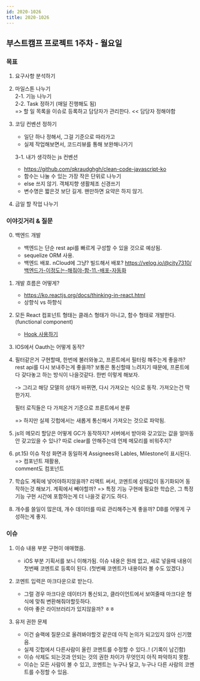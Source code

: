 ```yaml
---
id: 2020-1026
title: 2020-1026
---
```


## 부스트캠프 프로젝트 1주차 - 월요일

### 목표

1. 요구사항 분석하기

2. 마일스톤 나누기  
   2-1. 기능 나누기  
   2-2. Task 정하기 (매일 진행해도 됨)  
   => 할 일 목록을 이슈로 등록하고 담당자가 관리한다. << 담당자 정해야함

3. 코딩 컨벤션 정하기

   - 일단 하나 정해서, 그걸 기준으로 따라가고
   - 실제 작업해보면서, 코드리뷰를 통해 보완해나가기

   3-1. 내가 생각하는 js 컨벤션

   - https://github.com/qkraudghgh/clean-code-javascript-ko
   - 함수는 나눌 수 있는 가장 작은 단위로 나누기
   - else 쓰지 않기. 객체지향 생활체조 신경쓰기
   - 변수명은 짧은것 보단 길게. 왠만하면 요약은 하지 않기.

4. 금일 할 작업 나누기

### 이야깃거리 & 질문

0.  백엔드 개발

    - 백엔드는 단순 rest api를 빠르게 구성할 수 있을 것으로 예상됨.
    - sequelize ORM 사용.
    - 백엔드 배포. nCloud에 그냥? 빌드해서 배포?
      https://velog.io/@city7310/백엔드가-이정도는-해줘야-함-11.-배포-자동화

1.  개발 흐름은 어떻게?

    - https://ko.reactjs.org/docs/thinking-in-react.html
    - 상향식 vs 하향식

1.  모든 React 컴포넌트 형태는 클래스 형태가 아니고, 함수 형태로 개발한다.(functional component)

    - [Hook 사용하기](https://ko.reactjs.org/docs/hooks-reference.html#usestate)

1.  IOS에서 Oauth는 어떻게 동작?

1.  필터같은거 구현할때, 한번에 불러와놓고, 프론트에서 필터링 해주는게 좋을까? rest api를 다시 보내주는게 좋을까? 보통은 통신할때 느려지기 때문에, 프론트에 다 갖다놓고 하는 방식이 나을것같다. 한번 이렇게 해보자.

    -> 그리고 해당 모델의 상태가 바뀌면, 다시 가져오는 식으로 동작. 가져오는건 딱 한가지.

    필터 로직들은 다 가져온거 기준으로 프론트에서 분류

    => 하지만 실제 깃헙에서는 새롭게 통신해서 가져오는 것으로 파악됨.

1.  js의 메모리 할당은 어떻게 GC가 동작하지? 서버에서 받아와 갖고있는 값을 얼마동안 갖고있을 수 있나? 따로 clear를 안해주는데 언제 메모리를 비워주지?
1.  pt.15) 이슈 작성 화면과 동일하게 Assignees와 Lables, Milestone이 표시된다. => 컴포넌트 재활용,  
    comment도 컴포넌트

1.  학습도 계획에 넣어야하지않을까? 리액트 써서, 코멘트에 상태값이 동기화되어 동작하는것 해보기. 계획에서 빼야할까? => 특정 기능 구현에 필요한 학습은, 그 특정 기능 구현 시간에 포함하는게 더 나을것 같기도 하다.

1.  개수를 쓸일이 많은데, 개수 데이터를 따로 관리해주는게 좋을까? DB를 어떻게 구성하는게 좋지.

### 이슈

1. 이슈 내용 부분 구현이 애매했음.

   - iOS 부분 기획서를 보니 이해가됨. 이슈 내용은 원래 없고, 새로 넣을때 내용이 첫번째 코멘트로 등록이 된다. (첫번째 코멘트가 내용이라 볼 수도 있겠다.)

2. 코멘트 입력은 마크다운으로 받는다.

   - 그럴 경우 마크다운 데이터가 통신되고, 클라이언트에서 보여줄때 마크다운 형식에 맞춰 변환해줘야할듯하다.
   - 아마 좋은 라이브러리가 있지않을까? ㅎㅎ

3. 유저 권한 문제
   - 이건 슬랙에 질문으로 올려봐야할것 같은데 아직 논의가 되고있지 않아 신기했음.
   - 실제 깃헙에서 다른사람이 올린 코멘트를 수정할 수 있다..! (기록이 남긴함)
   - 이슈 삭제도 되는것과 안되는 것의 권한 차이가 무엇인지 아직 파악하지 못함.
   - 이슈는 모든 사람이 볼 수 있고, 코멘트는 누구나 달고, 누구나 다른 사람의 코멘트를 수정할 수 있음.
